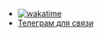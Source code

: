 - [![wakatime](https://wakatime.com/badge/user/e239d863-f755-4ff2-a545-b08c29c42b5b.svg)](https://wakatime.com/@e239d863-f755-4ff2-a545-b08c29c42b5b)
- [Телеграм для связи](https://t.me/oldbruh)



